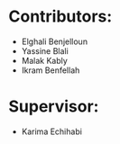 # Contributors:

- Elghali Benjelloun
- Yassine Blali
- Malak Kably
- Ikram Benfellah

# Supervisor:

- Karima Echihabi

